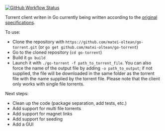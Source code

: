 [![GitHub Workflow Status](https://img.shields.io/github/workflow/status/matei-oltean/go-torrent/Go)](https://github.com/matei-oltean/go-torrent/actions?query=workflow%3AGo)

Torrent client writen in Go currently being written according to the [original specifications](https://www.bittorrent.org/beps/bep_0003.html).

To use:
* Clone the repository with `https://github.com/matei-oltean/go-torrent.git` (or `go get github.com/matei-oltean/go-torrent`)
* Go to the cloned repository (`cd go-torrent`)
* Build it `go build`
* Launch it with `./go-torrent -f path_to_torrent_file`. You can also force the name of the output file by adding `-o path_to_output`; if not supplied, the file will be downloaded in the same folder as the torrent file with the name supplied by the torrent file. Please note that the client only works with single file torrents.

Next steps:
* Clean up the code (package separation, add tests, etc.)
* Add support for multi file torrents
* Add support for magnet links
* Add support for seeding
* Add a GUI